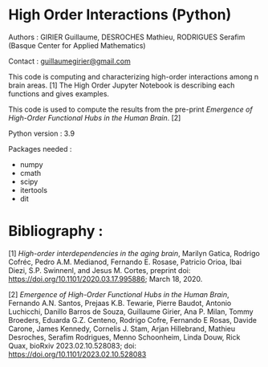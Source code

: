 # High Order Interactions (Python)

Authors : GIRIER Guillaume, DESROCHES Mathieu, RODRIGUES Serafim (Basque Center for Applied Mathematics)

Contact : guillaumegirier@gmail.com

This code is computing and characterizing high-order interactions among n brain areas. [1]
The High Order Jupyter Notebook is describing each functions and gives examples.

This code is used to compute the results from the pre-print _Emergence of High-Order Functional Hubs in the Human Brain_. [2]

Python version : 3.9

Packages needed :

- numpy
- cmath
- scipy 
- itertools 
- dit

# Bibliography :

[1] _High-order interdependencies in the aging brain_, Marilyn Gatica, Rodrigo Cofréc, Pedro A.M. Medianod, Fernando E. Rosase, Patricio Orioa, Ibai Diezi, S.P. Swinnenl, and Jesus M. Cortes, preprint doi: https://doi.org/10.1101/2020.03.17.995886; March 18, 2020.

[2] _Emergence of High-Order Functional Hubs in the Human Brain_, Fernando A.N. Santos, Prejaas K.B. Tewarie, Pierre Baudot, Antonio Luchicchi, Danillo Barros de Souza, Guillaume Girier, Ana P. Milan, Tommy Broeders, Eduarda G.Z. Centeno, Rodrigo Cofre, Fernando E Rosas, Davide Carone, James Kennedy, Cornelis J. Stam, Arjan Hillebrand, Mathieu Desroches, Serafim Rodrigues, Menno Schoonheim, Linda Douw, Rick Quax, bioRxiv 2023.02.10.528083; doi: https://doi.org/10.1101/2023.02.10.528083


